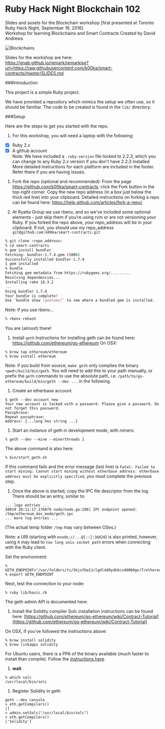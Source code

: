 Ruby Hack Night Blockchain 102
=========================

Slides and assets for the Blockchain workshop [first presented at Toronto Ruby Hack Night, September 19, 2016]  
Workshop for learning Blockchains and Smart Contracts
Created by David Andrews

![Blockchains](https://github.com/k00ka/smart-contracts/blob/master/media/screenshot.jpg)

Slides for the workshop are here:  
https://gnab.github.io/remark/remarkise?url=https://raw.githubusercontent.com/k00ka/smart-contracts/master/SLIDES.md

###Introduction

This project is a simple Ruby project.

We have provided a repository which mimics the setup we often use, so it should be familiar. The code to be created is found in the ``lib/`` directory.

###Setup

Here are the steps to get you started with the repo.

1. For this workshop, you will need a laptop with the following:
  - [x] Ruby 2.x  
  - [x] A github account  
  Note: We have included a ``.ruby-version`` file locked to 2.2.3, which you can change to any Ruby 2.x version if you don't have 2.2.3 installed  
  More detailed instructions for each platform are included in the footer. Refer there if you are having issues.

1. Fork the repo (optional and recommended):
  From the page https://github.com/k00ka/smart-contracts, click the Fork button in the top-right corner. Copy the new repo address (in a box just below the thick red line) into your clipboard. Detailed instructions on forking a repo can be found here: https://help.github.com/articles/fork-a-repo/

1. At Ryatta Group we use rbenv, and so we've included some optional elements - just skip them if you're using rvm or are not versioning your Ruby. If you forked the repo above, your repo_address will be in your clipboard. If not, you should use my repo_address ``git@github.com:k00ka/smart-contracts.git``

  ```sh
  % git clone <repo_address>
  % cd smart-contracts
  % gem install bundler
  Fetching: bundler-1.7.4.gem (100%)
  Successfully installed bundler-1.7.4
  1 gem installed
  % bundle
  Fetching gem metadata from https://rubygems.org/.........
  Resolving dependencies...
  Installing rake 10.3.2
  ...
  Using bundler 1.7.4
  Your bundle is complete!
  Use `bundle show [gemname]` to see where a bundled gem is installed.
  ```
  Note: if you use rbenv...
  ```sh
  % rbenv rehash
  ```
  You are (almost) there!

1. Install ``geth``
Instructions for installing geth can be found here:
https://github.com/ethereum/go-ethereum
On OSX:
```
% brew tap ethereum/ethereum
% brew install ethereum
```

Note: if you build from source, `make geth` only complies the binary `<pwd>/build/bin/geth`. You will need to add this to your path manually, or prefix the `geth` commands to use the absolute path, i.e. `/path/to/go-ethereum/build/bin/geth --dev ...` in the following.

1. Create an etherbase account.
```
$ geth --dev account new
Your new account is locked with a password. Please give a password. Do not forget this password.
Passphrase:
Repeat passphrase:
Address: {...long hex string ...}
```

1. Start an instance of geth in development mode, with miners:
```
% geth --dev --mine --minerthreads 1
```
The above command is also here:
```
% bin/start_geth.sh
```

If this command fails and the error message (last line) is `Fatal: Failed to start mining: Cannot start mining without etherbase address: etherbase address must be explicitly specified`, you must complete the previous step.

1. Once the above is started, copy the IPC file descriptor from the log. There should be an entry, similar to:
```
... logs entries ...
I0919 20:11:17.176079 node/node.go:296] IPC endpoint opened: /tmp/ethereum_dev_mode/geth.ipc
... more log entries ...
```
(The actual temp folder `/tmp` may vary between OSes.)

Note: a URI (starting with `enode://...@[::]:36626`) is also printed, however, using it may lead to `too long unix socket path` errors when connecting with the Ruby client.

Set the environment:
```
% GETH_ENDPOINT="/var/folders/tz/5kjsfbw11clgdl4d0ydk6cv40000gn/T/ethereum_dev_mode/geth.ipc”
% export GETH_ENDPOINT
```

Next, test the connection to your node:
```
% ruby lib/basic.rb
```
The geth admin API is documented here:

1. Install the Solidity compiler
Solc installation instructions can be found here:
[https://github.com/ethereum/go-ethereum/wiki/Contract-Tutorial](https://github.com/ethereum/go-ethereum/wiki/Contract-Tutorial)

On OSX, if you’ve followed the instructions above:
```
% brew install solidity
% brew linkapps solidity
```

For Ubuntu users, there is a PPA of the binary available (much faster to install than compile). Follow the [instructions here](https://github.com/ethereum/go-ethereum/wiki/Contract-Tutorial#install-solc-on-ubuntu).

1. **wait**

```
% which solc
/usr/local/bin/solc
```

1. Register Solidity in geth
```
geth --dev console
> eth.getCompilers()
[]
> admin.setSolc("/usr/local/bin/solc")
> eth.getCompilers()
['Solidity']
```
